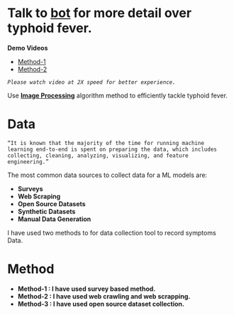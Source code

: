 # Talk to [bot](https://ps-19.github.io/bot/) for more detail over typhoid fever.

**Demo Videos**
- [Method-1](https://www.loom.com/share/d0ac40ef64f046288f27649eb39c4d46)
- [Method-2](https://www.loom.com/share/3e580de38647438aa80124f6105f5d43)

*`Please watch video at 2X speed for better experience.`*

Use **[Image Processing](https://docs.google.com/document/d/1enL3Qyc8PkZc5o57Gb8c5XzjiLUVCGPxTA_bH_N7Fxs/edit?usp=sharing)** algorithm method to efficiently tackle typhoid fever.

# Data

```
“It is known that the majority of the time for running machine learning end-to-end is spent on preparing the data, which includes
collecting, cleaning, analyzing, visualizing, and feature engineering.”

```

The most common data sources to collect data for a ML models are:

- **Surveys**
- **Web Scraping**
- **Open Source Datasets**
- **Synthetic Datasets**
- **Manual Data Generation**

I have used two methods to for data collection tool to record symptoms Data.

# Method

- **Method-1 : I have used survey based method.**
- **Method-2 : I have used web crawling and web scrapping.**
- **Method-3 : I have used open source dataset collection.**
